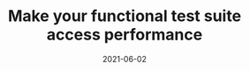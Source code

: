 ---
categories:
- Software Testing
date: '2021-06-02'
title: Make your functional test suite access performance
---